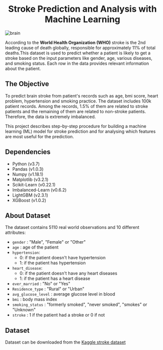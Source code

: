 <h1 align="center"> Stroke Prediction and Analysis with Machine Learning </h1>

![brain](https://user-images.githubusercontent.com/41158838/130395889-5cf2dc2c-060e-4f0c-a11d-4e2e7f1e6936.jpg)

According to the **World Health Organization (WHO)** stroke is the 2nd leading cause of death globally, responsible for approximately 11% of total deaths.This dataset is used to predict whether a patient is likely to get a stroke based on the input parameters like gender, age, various diseases, and smoking status. Each row in the data provides relevant information about the patient.

## The Objective

To predict brain stroke from patient's records such as age, bmi score, heart problem, hypertension and smoking practice. The dataset includes 100k patient records. Among the records, 1.5% of them are related to stroke patients and the remaining of them are related to non-stroke patients. Therefore, the data is extremely imbalanced.

This project describes step-by-step procedure for building a machine learning (ML) model for stroke prediction and for analysing which features are most useful for the prediction.

## Dependencies
- Python (v3.7)
- Pandas (v1.0.3)
- Numpy (v1.18.1)
- Matplotlib (v3.2.1)
- Scikit-Learn (v0.22.1)
- Imbalanced-Learn (v0.6.2)
- LightGBM (v2.3.1)
- XGBoost (v1.0.2)

## About Dataset

The dataset contains 5110 real world observations and 10 different attributes:
- `gender` : "Male", "Female" or "Other"
- `age` : age of the patient
- `hypertension`: 
    - 0: if the patient doesn't have hypertension 
    - 1: if the patient has hypertension
- `heart_disease`: 
    - 0: if the patient doesn't have any heart diseases 
    - 1: if the patient has a heart disease
- `ever_married` : "No" or "Yes"
- `Residence_type` : "Rural" or "Urban"
- `avg_glucose_level` : average glucose level in blood
- `bmi` : body mass index
- `smoking_status` : "formerly smoked", "never smoked", "smokes" or "Unknown"
- `stroke` : 1 if the patient had a stroke or 0 if not

## Dataset
Dataset can be downloaded from the [Kaggle stroke dataset](https://www.kaggle.com/asaumya/healthcare-problem-prediction-stroke-patients)



